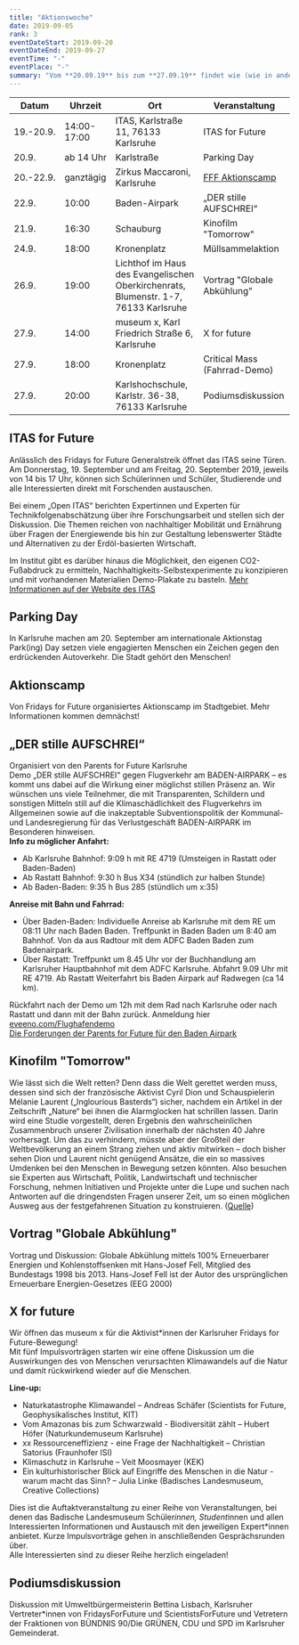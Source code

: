 ```yaml
---
title: "Aktionswoche"
date: 2019-09-05
rank: 3
eventDateStart: 2019-09-20
eventDateEnd: 2019-09-27
eventTime: "-"
eventPlace: "-"
summary: "Vom **20.09.19** bis zum **27.09.19** findet wie (wie in anderen vielen Städten) eine Fridays for Future Aktionswoche statt."
---
```

Datum       |       Uhrzeit         |       Ort         |       Veranstaltung
------------|-----------------------|-------------------|---------------------------
19.-20.9.   |       14:00-17:00     |   ITAS, Karlstraße 11, 76133 Karlsruhe |       ITAS for Future
20.9.       |       ab 14 Uhr       |   Karlstraße      |       Parking Day
20.-22.9.   |       ganztägig       |   Zirkus Maccaroni, Karlsruhe               |       [FFF Aktionscamp](/event/aktionscamp/)
22.9.       |       10:00           |   Baden-Airpark   |       „DER stille AUFSCHREI“
21.9.       |       16:30           |   Schauburg       |       Kinofilm "Tomorrow"
24.9.       |       18:00           |   Kronenplatz     |       Müllsammelaktion
26.9.       |       19:00           |   Lichthof im Haus des Evangelischen Oberkirchenrats, Blumenstr. 1-7, 76133 Karlsruhe   | Vortrag "Globale Abkühlung"
27.9.       |       14:00           |   museum x, Karl Friedrich Straße 6, Karlsruhe | X for future
27.9.       |       18:00           |   Kronenplatz     |       Critical Mass (Fahrrad-Demo)
27.9.       |       20:00           |   Karlshochschule, Karlstr. 36-38, 76133 Karlsruhe         |       Podiumsdiskussion


## ITAS for Future
Anlässlich des Fridays for Future Generalstreik öffnet das ITAS seine Türen. Am Donnerstag, 19. September und am Freitag, 20. September 2019, jeweils von 14 bis 17 Uhr, können sich Schülerinnen und Schüler, Studierende und alle Interessierten direkt mit Forschenden austauschen.

Bei einem „Open ITAS“ berichten Expertinnen und Experten für Technikfolgenabschätzung über ihre Forschungsarbeit und stellen sich der Diskussion. Die Themen reichen von nachhaltiger Mobilität und Ernährung über Fragen der Energiewende bis hin zur Gestaltung lebenswerter Städte und Alternativen zu der Erdöl-basierten Wirtschaft.

Im Institut gibt es darüber hinaus die Möglichkeit, den eigenen CO2-Fußabdruck zu ermitteln, Nachhaltigkeits-Selbstexperimente zu konzipieren und mit vorhandenen Materialien Demo-Plakate zu basteln.
[Mehr Informationen auf der Website des ITAS](https://www.itas.kit.edu/itasforfuture)

## Parking Day
In Karlsruhe machen am 20. September am  internationale Aktionstag Park(ing) Day setzen viele engagierten Menschen ein Zeichen gegen den erdrückenden Autoverkehr. Die Stadt gehört den Menschen!

## Aktionscamp
Von Fridays for Future organisiertes Aktionscamp im Stadtgebiet. Mehr Informationen kommen demnächst!

## „DER stille AUFSCHREI“
Organisiert von den Parents for Future Karlsruhe  
Demo „DER stille AUFSCHREI“ gegen Flugverkehr am BADEN-AIRPARK – es kommt uns dabei auf die Wirkung einer möglichst stillen Präsenz an. Wir wünschen uns viele Teilnehmer, die mit Transparenten, Schildern und sonstigen Mitteln still auf die Klimaschädlichkeit des Flugverkehrs im Allgemeinen sowie auf die inakzeptable Subventionspolitik der Kommunal- und Landesregierung für das Verlustgeschäft BADEN-AIRPARK im Besonderen hinweisen.  
**Info zu möglicher Anfahrt:**  

- Ab Karlsruhe Bahnhof: 9:09 h mit RE 4719 (Umsteigen in Rastatt oder Baden-Baden)
- Ab Rastatt Bahnhof: 9:30 h Bus X34 (stündlich zur halben Stunde)
- Ab Baden-Baden: 9:35 h Bus 285 (stündlich um x:35)  

**Anreise mit Bahn und Fahrrad:**  

- Über Baden-Baden: Individuelle Anreise ab Karlsruhe mit dem RE um 08:11 Uhr nach Baden Baden. Treffpunkt in Baden Baden um 8:40 am Bahnhof. Von da aus Radtour mit dem ADFC Baden Baden zum Badenairpark.
- Über Rastatt: Treffpunkt um 8.45 Uhr vor der Buchhandlung am Karlsruher Hauptbahnhof mit dem ADFC Karlsruhe. Abfahrt 9.09 Uhr mit RE 4719. Ab Rastatt Weiterfahrt bis Baden Airpark auf Radwegen (ca 14 km).

Rückfahrt nach der Demo um 12h mit dem Rad nach Karlsruhe oder nach Rastatt und dann mit der Bahn zurück.
Anmeldung hier [eveeno.com/Flughafendemo](https://eveeno.com/Flughafendemo)  
[Die Forderungen der Parents for Future für den Baden Airpark](https://wechange.de/project/parentsforfuture-karlsruhe/file/forderungenfkb22092019pdf/download)

## Kinofilm "Tomorrow"
Wie lässt sich die Welt retten? Denn dass die Welt gerettet werden muss, dessen sind sich der französische Aktivist Cyril Dion und Schauspielerin Mélanie Laurent („Inglourious Basterds“) sicher, nachdem ein Artikel in der Zeitschrift „Nature“ bei ihnen die Alarmglocken hat schrillen lassen. Darin wird eine Studie vorgestellt, deren Ergebnis den wahrscheinlichen Zusammenbruch unserer Zivilisation innerhalb der nächsten 40 Jahre vorhersagt. Um das zu verhindern, müsste aber der Großteil der Weltbevölkerung an einem Strang ziehen und aktiv mitwirken – doch bisher sehen Dion und Laurent nicht genügend Ansätze, die ein so massives Umdenken bei den Menschen in Bewegung setzen könnten. Also besuchen sie Experten aus Wirtschaft, Politik, Landwirtschaft und technischer Forschung, nehmen Initiativen und Projekte unter die Lupe und suchen nach Antworten auf die dringendsten Fragen unserer Zeit, um so einen möglichen Ausweg aus der festgefahrenen Situation zu konstruieren. 
([Quelle](http://www.filmstarts.de/kritiken/229903.html))

## Vortrag "Globale Abkühlung"
Vortrag und Diskussion: Globale Abkühlung mittels 100% Erneuerbarer Energien und Kohlenstoffsenken mit Hans-Josef Fell, Mitglied des Bundestags 1998 bis 2013.
Hans-Josef Fell ist der Autor des ursprünglichen Erneuerbare Energien-Gesetzes (EEG 2000)

## X for future
Wir öffnen das museum x für die Aktivist*innen der Karlsruher Fridays for Future-Bewegung!  
Mit fünf Impulsvorträgen starten wir eine offene Diskussion um die Auswirkungen des von Menschen verursachten Klimawandels auf die Natur und damit rückwirkend wieder auf die Menschen.

**Line-up:** 

- Naturkatastrophe Klimawandel – Andreas Schäfer (Scientists for Future, Geophysikalisches Institut, KIT)
- Vom Amazonas bis zum Schwarzwald - Biodiversität zählt – Hubert Höfer (Naturkundemuseum Karlsruhe)
- xx Ressourceneffizienz - eine Frage der Nachhaltigkeit – Christian Satorius (Fraunhofer ISI)
- Klimaschutz in Karlsruhe – Veit Moosmayer (KEK)
- Ein kulturhistorischer Blick auf Eingriffe des Menschen in die Natur - warum macht das Sinn? – Julia Linke (Badisches Landesmuseum, Creative Collections)

Dies ist die Auftaktveranstaltung zu einer Reihe von Veranstaltungen, bei denen das Badische Landesmuseum Schüler*innen, Student*innen und allen Interessierten Informationen und Austausch mit den jeweiligen Expert*innen anbietet. Kurze Impulsvorträge gehen in anschließenden Gesprächsrunden über.  
Alle Interessierten sind zu dieser Reihe herzlich eingeladen!

## Podiumsdiskussion
Diskussion mit Umweltbürgermeisterin Bettina Lisbach, Karlsruher Vertreter*innen von FridaysForFuture und ScientistsForFuture und Vetretern der Fraktionen von BÜNDNIS 90/Die GRÜNEN, CDU und SPD im Karlsruher Gemeinderat. 
